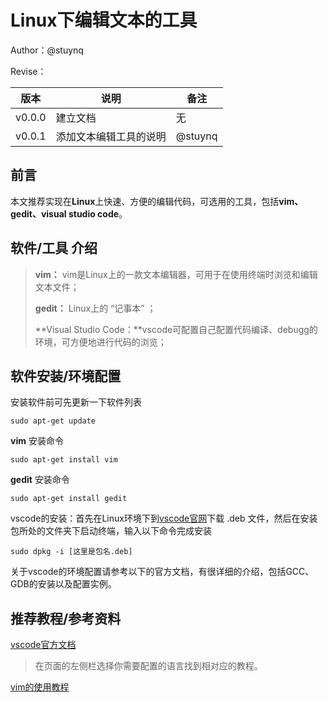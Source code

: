 # Linux下编辑文本的工具

Author：@stuynq

Revise：

| 版本 | 说明 |备注|
| ---- | ---- | ---- |
| v0.0.0 | 建立文档 |无|
| v0.0.1 | 添加文本编辑工具的说明 |@stuynq|

## 前言

本文推荐实现在**Linux**上快速、方便的编辑代码，可选用的工具，包括**vim、gedit、visual studio code**。

## 软件/工具 介绍

> **vim：** vim是Linux上的一款文本编辑器，可用于在使用终端时浏览和编辑文本文件；
>
> **gedit：** Linux上的 “记事本” ；
>
> **Visual Studio Code：**vscode可配置自己配置代码编译、debugg的环境，可方便地进行代码的浏览；

## 软件安装/环境配置

安装软件前可先更新一下软件列表

````shell
sudo apt-get update
````

**vim** 安装命令

````
sudo apt-get install vim
````

**gedit** 安装命令

````
sudo apt-get install gedit
````

vscode的安装：首先在Linux环境下到[vscode官网](https://code.visualstudio.com/)下载 .deb 文件，然后在安装包所处的文件夹下启动终端，输入以下命令完成安装
````
sudo dpkg -i [这里是包名.deb]
````
关于vscode的环境配置请参考以下的官方文档，有很详细的介绍，包括GCC、GDB的安装以及配置实例。


## 推荐教程/参考资料

[vscode官方文档](https://code.visualstudio.com/docs/getstarted/userinterface) 

> 在页面的左侧栏选择你需要配置的语言找到相对应的教程。

[vim的使用教程](https://zhuanlan.zhihu.com/p/68111471)

